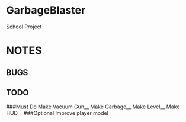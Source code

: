 # GarbageBlaster
School Project
# NOTES
## BUGS
## TODO
###Must Do
Make Vacuum Gun__
Make Garbage__
Make Level__
Make HUD__
###Optional
Improve player model